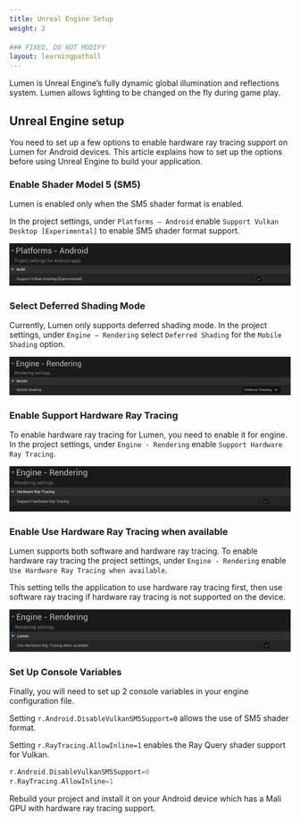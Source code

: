 ```yaml
---
title: Unreal Engine Setup
weight: 2

### FIXED, DO NOT MODIFY
layout: learningpathall
---
```


Lumen is Unreal Engine’s fully dynamic global illumination and reflections system. Lumen allows lighting to be changed on the fly during game play.

## Unreal Engine setup 

You need to set up a few options to enable hardware ray tracing support on Lumen for Android devices. This article explains how to set up the options before using Unreal Engine to build your application.

### Enable Shader Model 5 (SM5)

Lumen is enabled only when the SM5 shader format is enabled. 

In the project settings, under `Platforms – Android` enable `Support Vulkan Desktop [Experimental]` to enable SM5 shader format support.

![Shader Model 5 #center](images/sm5.png)

### Select Deferred Shading Mode

Currently, Lumen only supports deferred shading mode. In the project settings, under `Engine – Rendering` select `Deferred Shading` for the `Mobile Shading` option.

![Deferred Shading #center](images/deferred.png)

### Enable Support Hardware Ray Tracing

To enable hardware ray tracing for Lumen, you need to enable it for engine. In the project settings, under `Engine - Rendering` enable `Support Hardware Ray Tracing`.

![Hardware Ray Tracing #center](images/hwrt.png)

### Enable Use Hardware Ray Tracing when available

Lumen supports both software and hardware ray tracing. To enable hardware ray tracing the project settings, under `Engine - Rendering` enable `Use Hardware Ray Tracing when available`. 

This setting tells the application to use hardware ray tracing first, then use software ray tracing if hardware ray tracing is not supported on the device. 

![Hardware when available #center](images/hwrt_lumen.png)

### Set Up Console Variables

Finally, you will need to set up 2 console variables in your engine configuration file. 

Setting `r.Android.DisableVulkanSM5Support=0` allows the use of SM5 shader format. 

Setting `r.RayTracing.AllowInline=1` enables the Ray Query shader support for Vulkan.

```C 
r.Android.DisableVulkanSM5Support=0
r.RayTracing.AllowInline=1
```

Rebuild your project and install it on your Android device which has a Mali GPU with hardware ray tracing support.